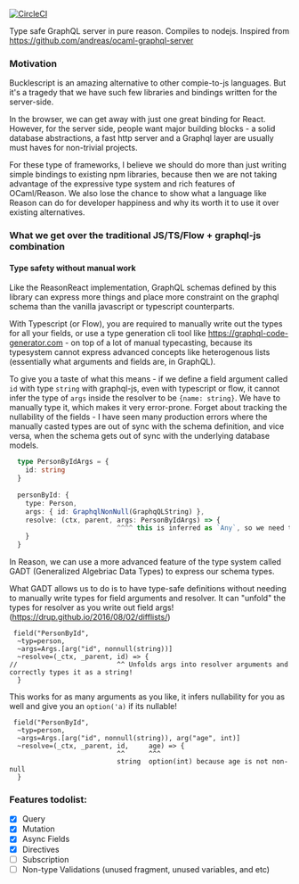 [![CircleCI](https://circleci.com/gh/sikanhe/reason-graphql-server/tree/master.svg?style=svg&circle-token=cce3fa40a3a489344234f018600a4a14d5787c81)](https://circleci.com/gh/sikanhe/reason-graphql-server/tree/master)

Type safe GraphQL server in pure reason. Compiles to nodejs. Inspired from https://github.com/andreas/ocaml-graphql-server



### Motivation

Bucklescript is an amazing alternative to other compie-to-js languages. But it's a tragedy that we have such few libraries and bindings written for the server-side. 

In the browser, we can get away with just one great binding for React. However, for the server side, people want major building blocks - a solid database abstractions, a fast http server and a Graphql layer are usually must haves for non-trivial projects. 

For these type of frameworks, I believe we should do more than just writing simple bindings to existing npm libraries, because then we are not taking advantage of the expressive type system and rich features of OCaml/Reason. We also lose the chance to show what a language like Reason can do for developer happiness and why its worth it to use it over existing alternatives. 

### What we get over the traditional JS/TS/Flow + graphql-js combination

#### Type safety without manual work
Like the ReasonReact implementation, GraphQL schemas defined by this library can express more things and place more constraint on the graphql schema than the vanilla javascript or typescript counterparts. 

With Typescript (or Flow), you are required to manually write out the types for all your fields, or use a type generation cli tool like https://graphql-code-generator.com - on top of a lot of manual typecasting, because its typesystem cannot express advanced concepts like heterogenous lists (essentially what arguments and fields are, in GraphQL). 

To give you a taste of what this means - if we define a field argument called `id` with type `string` with graphql-js, even with typescript or flow, it cannot infer the type of `args` inside the resolver to be `{name: string}`. We have to manually type it, which makes it very error-prone. Forget about tracking the nullability of the fields - I have seen many production errors where the manually casted types are out of sync with the schema definition, and vice versa, when the schema gets out of sync with the underlying database models.

```typescript
  type PersonByIdArgs = {
    id: string
  }
  
  personById: {
    type: Person,
    args: { id: GraphqlNonNull(GraphqQLString) },
    resolve: (ctx, parent, args: PersonByIdArgs) => {
                           ^^^^ this is inferred as `Any`, so we need to manually cast it to `PersonByIdArgs`
    }
  }
```

In Reason, we can use a more advanced feature of the type system called GADT (Generalized Algebriac Data Types) to express our schema types. 

What GADT allows us to do is to have type-safe definitions without needing to manually write types for field arguments and resolver. It can "unfold" the types for resolver as you write out field args! (https://drup.github.io/2016/08/02/difflists/)

```reason 
 field("PersonById", 
  ~typ=person, 
  ~args=Args.[arg("id", nonnull(string))] 
  ~resolve=(_ctx, _parent, id) => {
//                         ^^ Unfolds args into resolver arguments and correctly types it as a string!
  }
```

This works for as many arguments as you like, it infers nullability for you as well and give you an `option('a)` if its nullable! 

```reason 
 field("PersonById", 
  ~typ=person, 
  ~args=Args.[arg("id", nonnull(string)), arg("age", int)] 
  ~resolve=(_ctx, _parent, id,     age) => {
                           ^^      ^^^ 
                           string  option(int) because age is not non-null
  }
```
 
### Features todolist:
  - [x] Query 
  - [x] Mutation 
  - [x] Async Fields
  - [x] Directives
  - [ ] Subscription
  - [ ] Non-type Validations (unused fragment, unused variables, and etc)
